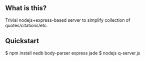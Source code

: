 What is this?
-------------

 Trivial nodejs+express-based server to simplify collection of quotes/citations/etc.
 

Quickstart
----------

 $ npm install nedb body-parser express jade
 $ nodejs q-server.js